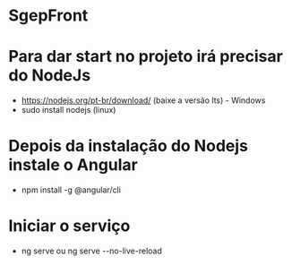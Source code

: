 # SgepFront

# Para dar start no projeto irá precisar do NodeJs 

- https://nodejs.org/pt-br/download/ (baixe a versão lts) - Windows
- sudo install nodejs (linux)

# Depois da instalação do Nodejs instale o Angular

- npm install -g @angular/cli

# Iniciar o serviço

- ng serve ou ng serve --no-live-reload

